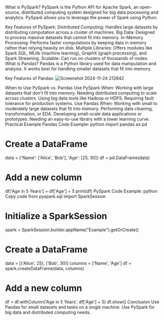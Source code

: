 What is PySpark?
PySpark is the Python API for Apache Spark, an open-source, distributed computing system designed for big data processing and analytics. PySpark allows you to leverage the power of Spark using Python.

Key Features of PySpark:
Distributed Computing: Handles large datasets by distributing computation across a cluster of machines.
Big Data: Designed to process massive datasets that cannot fit into memory.
In-Memory Processing: Performs faster computations by keeping data in memory rather than relying heavily on disk.
Multiple Libraries: Offers modules like Spark SQL, MLlib (machine learning), GraphX (graph processing), and Spark Streaming.
Scalable: Can run on clusters of thousands of nodes.
What is Pandas?
Pandas is a Python library used for data manipulation and analysis. It works best for handling smaller datasets that fit into memory.

Key Features of Pandas:
![Screenshot 2024-11-24 212842](https://github.com/user-attachments/assets/7d92e9b9-083a-436c-b58a-80c65d471dd4)

When to Use PySpark vs. Pandas
Use PySpark When:
Working with large datasets that don't fit into memory.
Needing distributed computing to scale across clusters.
Using big data tools like Hadoop or HDFS.
Requiring fault tolerance for production systems.
Use Pandas When:
Working with small to moderately large datasets that fit into memory.
Performing data cleaning, transformation, or EDA.
Developing small-scale data applications or prototypes.
Needing an easy-to-use library with a lower learning curve.
Practical Example
Pandas Code Example:
python
import pandas as pd

# Create a DataFrame
data = {'Name': ['Alice', 'Bob'], 'Age': [25, 30]}
df = pd.DataFrame(data)

# Add a new column
df['Age in 5 Years'] = df['Age'] + 5
print(df)
PySpark Code Example:
python
Copy code
from pyspark.sql import SparkSession

# Initialize a SparkSession
spark = SparkSession.builder.appName("Example").getOrCreate()

# Create a DataFrame
data = [('Alice', 25), ('Bob', 30)]
columns = ['Name', 'Age']
df = spark.createDataFrame(data, columns)

# Add a new column
df = df.withColumn('Age in 5 Years', df['Age'] + 5)
df.show()
Conclusion
Use Pandas for small datasets and tasks on a single machine.
Use PySpark for big data and distributed computing needs.
